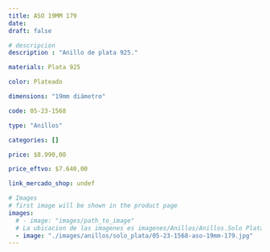 ```yaml
---
title: ASO 19MM 179
date: 
draft: false

# descripcion
description : "Anillo de plata 925."

materials: Plata 925

color: Plateado

dimensions: "19mm diámetro"

code: 05-23-1568

type: "Anillos"

categories: []

price: $8.990,00

price_eftvo: $7.640,00

link_mercado_shop: undef

# Images
# first image will be shown in the product page
images:
  # - image: "images/path_to_image"
  # La ubicacion de las imagenes es imagenes/Anillos/Anillos.Solo Plata/05-23-1568-aso-19mm-179
  - image: "./images/anillos/solo_plata/05-23-1568-aso-19mm-179.jpg"
---
```


